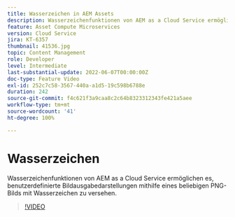 ```yaml
---
title: Wasserzeichen in AEM Assets
description: Wasserzeichenfunktionen von AEM as a Cloud Service ermöglichen es, benutzerdefinierte Bildausgabedarstellungen mithilfe eines beliebigen PNG-Bilds mit Wasserzeichen zu versehen.
feature: Asset Compute Microservices
version: Cloud Service
jira: KT-6357
thumbnail: 41536.jpg
topic: Content Management
role: Developer
level: Intermediate
last-substantial-update: 2022-06-07T00:00:00Z
doc-type: Feature Video
exl-id: 252c7c58-3567-440a-a1d5-19c598b6788e
duration: 242
source-git-commit: f4c621f3a9caa8c2c64b8323312343fe421a5aee
workflow-type: tm+mt
source-wordcount: '41'
ht-degree: 100%

---
```


# Wasserzeichen

Wasserzeichenfunktionen von AEM as a Cloud Service ermöglichen es, benutzerdefinierte Bildausgabedarstellungen mithilfe eines beliebigen PNG-Bilds mit Wasserzeichen zu versehen.

>[!VIDEO](https://video.tv.adobe.com/v/41536?quality=12&learn=on)
